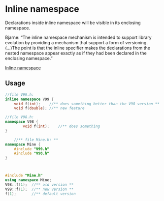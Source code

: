 # Inline namespace 
Declarations inside inline namespace will be visible in its enclosing namespace.

Bjarne: 
“The inline namespace mechanism is intended to support library evolution by providing a mechanism that support a form of versioning.(...)The point is that the inline specifier makes the declarations from the nested namespace appear exactly as if they had been declared in the enclosing namespace.”

[Inline namespace](https://www.stroustrup.com/C++11FAQ.html#inline-namespace)

## Usage
```C++
//file V99.h:
inline namespace V99 {
	void f(int);	//** does something better than the V98 version **
	void f(double);	//** new feature 

//file V98.h:
namespace V98 {
		void f(int);	//** does something 
}

	//** file Mine.h: **
namespace Mine {
	#include "V99.h"
	#include "V98.h"
}



#include "Mine.h"
using namespace Mine;
V98::f(1);	//** old version **
V99::f(1);	//** new version **
f(1);		//** default version
```